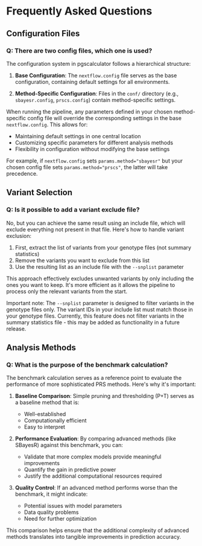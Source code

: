 # Frequently Asked Questions

## Configuration Files

### Q: There are two config files, which one is used?

The configuration system in pgscalculator follows a hierarchical structure:

1. **Base Configuration**: The `nextflow.config` file serves as the base configuration, containing default settings for all environments.

2. **Method-Specific Configuration**: Files in the `conf/` directory (e.g., `sbayesr.config`, `prscs.config`) contain method-specific settings.

When running the pipeline, any parameters defined in your chosen method-specific config file will override the corresponding settings in the base `nextflow.config`. This allows for:

- Maintaining default settings in one central location
- Customizing specific parameters for different analysis methods
- Flexibility in configuration without modifying the base settings

For example, if `nextflow.config` sets `params.method="sbayesr"` but your chosen config file sets `params.method="prscs"`, the latter will take precedence. 

## Variant Selection

### Q: Is it possible to add a variant exclude file?

No, but you can achieve the same result using an include file, which will exclude everything not present in that file. Here's how to handle variant exclusion:

1. First, extract the list of variants from your genotype files (not summary statistics)
2. Remove the variants you want to exclude from this list 
3. Use the resulting list as an include file with the `--snplist` parameter

This approach effectively excludes unwanted variants by only including the ones you want to keep. It's more efficient as it allows the pipeline to process only the relevant variants from the start.

Important note: The `--snplist` parameter is designed to filter variants in the genotype files only. The variant IDs in your include list must match those in your genotype files. Currently, this feature does not filter variants in the summary statistics file - this may be added as functionality in a future release.

## Analysis Methods

### Q: What is the purpose of the benchmark calculation?

The benchmark calculation serves as a reference point to evaluate the performance of more sophisticated PRS methods. Here's why it's important:

1. **Baseline Comparison**: Simple pruning and thresholding (P+T) serves as a baseline method that is:
   - Well-established
   - Computationally efficient
   - Easy to interpret

2. **Performance Evaluation**: By comparing advanced methods (like SBayesR) against this benchmark, you can:
   - Validate that more complex models provide meaningful improvements
   - Quantify the gain in predictive power
   - Justify the additional computational resources required

3. **Quality Control**: If an advanced method performs worse than the benchmark, it might indicate:
   - Potential issues with model parameters
   - Data quality problems
   - Need for further optimization

This comparison helps ensure that the additional complexity of advanced methods translates into tangible improvements in prediction accuracy.


